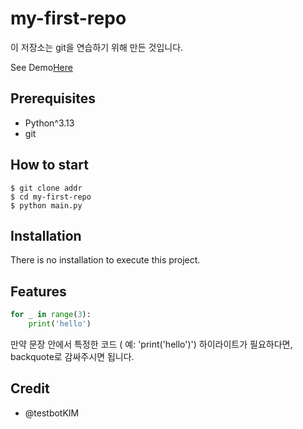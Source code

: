 # my-first-repo

이 저장소는 git을 연습하기 위해 만든 것입니다.

See Demo[Here](https://www.google.com)

## Prerequisites

- Python^3.13
- git

## How to start

```shell
$ git clone addr
$ cd my-first-repo
$ python main.py
```

## Installation

There is no installation to execute this project.

## Features

```python
for _ in range(3):
    print('hello')
```

만약 문장 안에서 특정한 코드 ( 예: 'print('hello')') 하이라이트가 필요하다면, backquote로 감싸주시면 됩니다.

## Credit

- @testbotKIM




